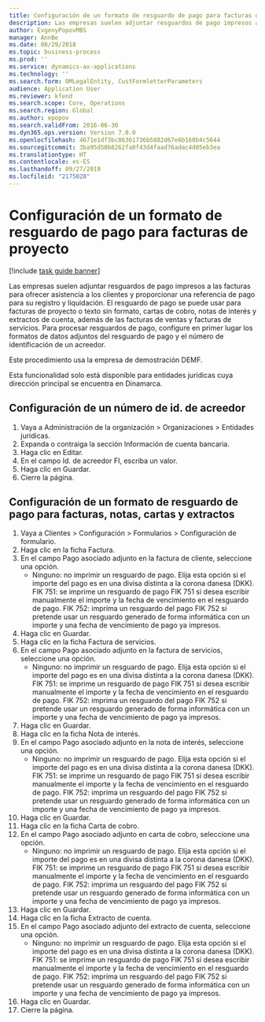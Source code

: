 ```yaml
---
title: Configuración de un formato de resguardo de pago para facturas de proyecto
description: Las empresas suelen adjuntar resguardos de pago impresos a las facturas para ofrecer asistencia a los clientes y proporcionar una referencia de pago para su registro y liquidación.
author: EvgenyPopovMBS
manager: AnnBe
ms.date: 08/29/2018
ms.topic: business-process
ms.prod: ''
ms.service: dynamics-ax-applications
ms.technology: ''
ms.search.form: OMLegalEntity, CustFormletterParameters
audience: Application User
ms.reviewer: kfend
ms.search.scope: Core, Operations
ms.search.region: Global
ms.author: epopov
ms.search.validFrom: 2016-06-30
ms.dyn365.ops.version: Version 7.0.0
ms.openlocfilehash: 4671e1df3bc86361736b5882d67e6b160b4c5644
ms.sourcegitcommit: 3ba95d50b8262fa0f43d4faad76adac4d05eb3ea
ms.translationtype: HT
ms.contentlocale: es-ES
ms.lasthandoff: 09/27/2019
ms.locfileid: "2175028"
---
```

# <a name="set-up-payment-slip-format-for-project-invoices"></a>Configuración de un formato de resguardo de pago para facturas de proyecto

[!include [task guide banner](../../includes/task-guide-banner.md)]

Las empresas suelen adjuntar resguardos de pago impresos a las facturas para ofrecer asistencia a los clientes y proporcionar una referencia de pago para su registro y liquidación. El resguardo de pago se puede usar para facturas de proyecto o texto sin formato, cartas de cobro, notas de interés y extractos de cuenta, además de las facturas de ventas y facturas de servicios. Para procesar resguardos de pago, configure en primer lugar los formatos de datos adjuntos del resguardo de pago y el número de identificación de un acreedor.

Este procedimiento usa la empresa de demostración DEMF. 

Esta funcionalidad solo está disponible para entidades jurídicas cuya dirección principal se encuentra en Dinamarca.


## <a name="set-up-a-creditor-id-number"></a>Configuración de un número de id. de acreedor
1. Vaya a Administración de la organización > Organizaciones > Entidades jurídicas.
2. Expanda o contraiga la sección Información de cuenta bancaria.
3. Haga clic en Editar.
4. En el campo Id. de acreedor FI, escriba un valor.
5. Haga clic en Guardar.
6. Cierre la página.

## <a name="set-up-a-payment-slip-format-for-invoices-notes-letters-and-statements"></a>Configuración de un formato de resguardo de pago para facturas, notas, cartas y extractos
1. Vaya a Clientes > Configuración > Formularios > Configuración de formulario.
2. Haga clic en la ficha Factura.
3. En el campo Pago asociado adjunto en la factura de cliente, seleccione una opción.
    * Ninguno: no imprimir un resguardo de pago. Elija esta opción si el importe del pago es en una divisa distinta a la corona danesa (DKK).   FIK 751: se imprime un resguardo de pago FIK 751 si desea escribir manualmente el importe y la fecha de vencimiento en el resguardo de pago.   FIK 752: imprima un resguardo del pago FIK 752 si pretende usar un resguardo generado de forma informática con un importe y una fecha de vencimiento de pago ya impresos.  
4. Haga clic en Guardar.
5. Haga clic en la ficha Factura de servicios.
6. En el campo Pago asociado adjunto en la factura de servicios, seleccione una opción.
    * Ninguno: no imprimir un resguardo de pago. Elija esta opción si el importe del pago es en una divisa distinta a la corona danesa (DKK).   FIK 751: se imprime un resguardo de pago FIK 751 si desea escribir manualmente el importe y la fecha de vencimiento en el resguardo de pago.   FIK 752: imprima un resguardo del pago FIK 752 si pretende usar un resguardo generado de forma informática con un importe y una fecha de vencimiento de pago ya impresos.  
7. Haga clic en Guardar.
8. Haga clic en la ficha Nota de interés.
9. En el campo Pago asociado adjunto en la nota de interés, seleccione una opción.
    * Ninguno: no imprimir un resguardo de pago. Elija esta opción si el importe del pago es en una divisa distinta a la corona danesa (DKK).   FIK 751: se imprime un resguardo de pago FIK 751 si desea escribir manualmente el importe y la fecha de vencimiento en el resguardo de pago.   FIK 752: imprima un resguardo del pago FIK 752 si pretende usar un resguardo generado de forma informática con un importe y una fecha de vencimiento de pago ya impresos.  
10. Haga clic en Guardar.
11. Haga clic en la ficha Carta de cobro.
12. En el campo Pago asociado adjunto en carta de cobro, seleccione una opción.
    * Ninguno: no imprimir un resguardo de pago. Elija esta opción si el importe del pago es en una divisa distinta a la corona danesa (DKK).   FIK 751: se imprime un resguardo de pago FIK 751 si desea escribir manualmente el importe y la fecha de vencimiento en el resguardo de pago.   FIK 752: imprima un resguardo del pago FIK 752 si pretende usar un resguardo generado de forma informática con un importe y una fecha de vencimiento de pago ya impresos.  
13. Haga clic en Guardar.
14. Haga clic en la ficha Extracto de cuenta.
15. En el campo Pago asociado adjunto del extracto de cuenta, seleccione una opción.
    * Ninguno: no imprimir un resguardo de pago. Elija esta opción si el importe del pago es en una divisa distinta a la corona danesa (DKK).   FIK 751: se imprime un resguardo de pago FIK 751 si desea escribir manualmente el importe y la fecha de vencimiento en el resguardo de pago.   FIK 752: imprima un resguardo del pago FIK 752 si pretende usar un resguardo generado de forma informática con un importe y una fecha de vencimiento de pago ya impresos.  
16. Haga clic en Guardar.
17. Cierre la página.

